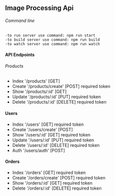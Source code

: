 ## Image Processing Api
###### Command line
    -to run server use command: npm run start
    -to build server use command: npm run build
    -to watch server use command: npm run watch

#### API Endpoints
###### Products
- Index '/products' [GET]
- Create '/products/create' [POST] required token
- Show '/products/:id' [GET]
- Update '/products/:id' [PUT] required token
- Delete '/products/:id' [DELETE] required token

#### Users
- Index '/users' [GET] required token
- Create '/users/create' [POST] 
- Show '/users/:id' [GET] required token
- Update '/users/:id' [PUT] required token
- Delete '/users/:id' [DELETE] required token
- Auth '/users/auth' [POST]

#### Orders
- Index '/orders' [GET] required token
- Create '/orders/create' [POST] required token
- Show '/orders/:id' [GET] required token
- Delete '/orders/:id' [DELETE] required token

